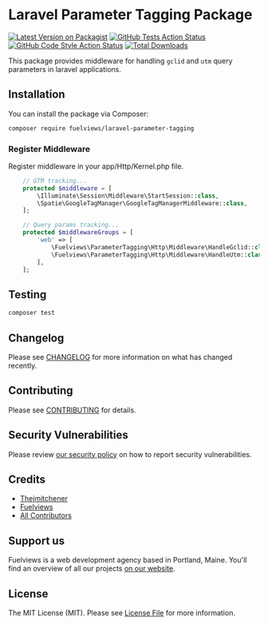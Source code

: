 # Laravel Parameter Tagging Package

[![Latest Version on Packagist](https://img.shields.io/packagist/v/fuelviews/laravel-parameter-tagging.svg?style=flat-square)](https://packagist.org/packages/fuelviews/laravel-parameter-tagging)
[![GitHub Tests Action Status](https://img.shields.io/github/actions/workflow/status/fuelviews/laravel-robots-txt/run-tests.yml?branch=main&label=tests&style=flat-square)](https://github.com/fuelviews/laravel-parameter-tagging/actions?query=workflow%3Arun-tests+branch%3Amain)
[![GitHub Code Style Action Status](https://img.shields.io/github/actions/workflow/status/fuelviews/laravel-parameter-tagging/fix-php-code-style-issues.yml?label=code%20style&style=flat-square)](https://github.com/fuelviews/laravel-parameter-tagging/actions?query=workflow%3A"Fix+PHP+code+style+issues")
[![Total Downloads](https://img.shields.io/packagist/dt/fuelviews/laravel-parameter-tagging.svg?style=flat-square)](https://packagist.org/packages/fuelviews/laravel-parameter-tagging)


This package provides middleware for handling `gclid` and `utm` query parameters in laravel applications.

## Installation

You can install the package via Composer:

```bash
composer require fuelviews/laravel-parameter-tagging
```

### Register Middleware

Register middleware in your app/Http/Kernel.php file.

```php
    // GTM tracking...
    protected $middleware = [
        \Illuminate\Session\Middleware\StartSession::class,
        \Spatie\GoogleTagManager\GoogleTagManagerMiddleware::class,
    ];

    // Query params tracking...
    protected $middlewareGroups = [
        'web' => [
            \Fuelviews\ParameterTagging\Http\Middleware\HandleGclid::class,
            \Fuelviews\ParameterTagging\Http\Middleware\HandleUtm::class,
        ],
    ];
```

## Testing

```bash
composer test
```

## Changelog

Please see [CHANGELOG](CHANGELOG.md) for more information on what has changed recently.

## Contributing

Please see [CONTRIBUTING](CONTRIBUTING.md) for details.

## Security Vulnerabilities

Please review [our security policy](../../security/policy) on how to report security vulnerabilities.

## Credits

- [Thejmitchener](https://github.com/thejmitchener)
- [Fuelviews](https://github.com/fuelviews)
- [All Contributors](../../contributors)

## Support us

Fuelviews is a web development agency based in Portland, Maine. You'll find an overview of all our projects [on our website](https://fuelviews.com).

## License

The MIT License (MIT). Please see [License File](LICENSE.md) for more information.
